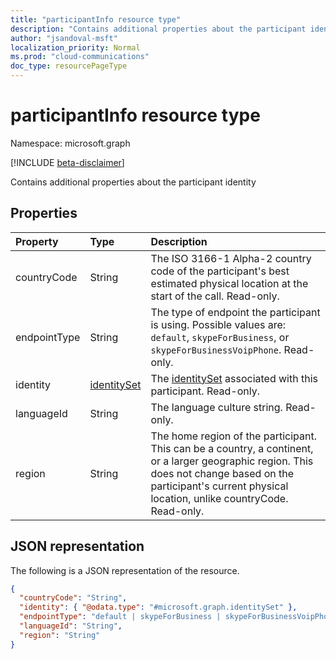 ```yaml
---
title: "participantInfo resource type"
description: "Contains additional properties about the participant identity"
author: "jsandoval-msft"
localization_priority: Normal
ms.prod: "cloud-communications"
doc_type: resourcePageType
---
```


# participantInfo resource type

Namespace: microsoft.graph

[!INCLUDE [beta-disclaimer](../../includes/beta-disclaimer.md)]

Contains additional properties about the participant identity

## Properties

| Property       | Type                          | Description                                                                                                                                                |
|:---------------|:------------------------------|:-----------------------------------------------------------------------------------------------------------------------------------------------------------|
| countryCode    | String                        | The ISO 3166-1 Alpha-2 country code of the participant's best estimated physical location at the start of the call. Read-only.                             |
| endpointType   | String                        | The type of endpoint the participant is using. Possible values are: `default`, `skypeForBusiness`, or `skypeForBusinessVoipPhone`. Read-only.              |
| identity       | [identitySet](identityset.md) | The [identitySet](identityset.md) associated with this participant. Read-only.                                                                             |
| languageId     | String                        | The language culture string. Read-only.                                                                                                                    |
| region         | String                        | The home region of the participant. This can be a country, a continent, or a larger geographic region. This does not change based on the participant's current physical location, unlike countryCode. Read-only. |

## JSON representation

The following is a JSON representation of the resource.

<!-- {
  "blockType": "resource",
  "optionalProperties": [
    "countryCode",
    "endpointType",
    "languageId",
    "region"
  ],
  "@odata.type": "microsoft.graph.participantInfo"
}-->
```json
{
  "countryCode": "String",
  "identity": { "@odata.type": "#microsoft.graph.identitySet" },
  "endpointType": "default | skypeForBusiness | skypeForBusinessVoipPhone",
  "languageId": "String",
  "region": "String"
}
```

<!-- uuid: 8fcb5dbc-d5aa-4681-8e31-b001d5168d79
2015-10-25 14:57:30 UTC -->
<!--
{
  "type": "#page.annotation",
  "description": "participantInfo resource",
  "keywords": "",
  "section": "documentation",
  "tocPath": "",
  "suppressions": []
}
-->
